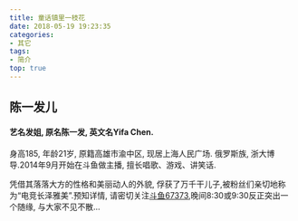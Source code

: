 ```yaml
---
title: 童话镇里一枝花
date: 2018-05-19 19:23:35
categories:
- 其它
tags:
- 简介
top: true
---
```


## 陈一发儿

#### 艺名发姐, 原名陈一发, 英文名Yifa Chen.

<p>身高185, 年龄21岁, 原籍高雄市渝中区, 现居上海人民广场. 俄罗斯族, 浙大博导.2014年9月开始在斗鱼做主播, 擅长唱歌、游戏、讲笑话.</p>

<p>凭借其落落大方的性格和美丽动人的外貌, 俘获了万千干儿子,被粉丝们亲切地称为“电竞长泽雅美”.预知详情, 请密切关注<a href="https://www.douyu.com/67373" target="_blank">斗鱼67373</a>,晚间8:30或9:30反正突出一个随缘, 与大家不见不散...</p>

<img src="https://cdn.chenyifaer.com/images/8102b22a5e81e840176d9f381ec6f837.jpg" alt=""/>

